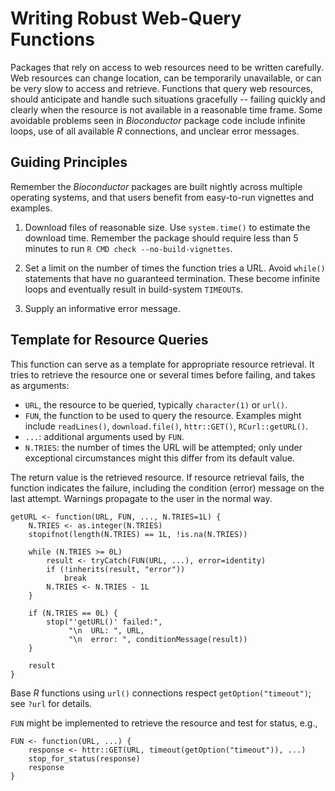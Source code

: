 # Writing Robust Web-Query Functions

Packages that rely on access to web resources need to be written
carefully. Web resources can change location, can be temporarily
unavailable, or can be very slow to access and retrieve. Functions
that query web resources, should anticipate and handle such situations
gracefully -- failing quickly and clearly when the resource is not
available in a reasonable time frame. Some avoidable problems seen in
_Bioconductor_ package code include infinite loops, use of all
available _R_ connections, and unclear error messages.

## Guiding Principles

Remember the _Bioconductor_ packages are built nightly across multiple
operating systems, and that users benefit from easy-to-run vignettes
and examples.

1. Download files of reasonable size. Use `system.time()` to estimate the
   download time. Remember the package should require less than 5 minutes to
   run `R CMD check --no-build-vignettes`.

2. Set a limit on the number of times the function tries a URL. Avoid
   `while()` statements that have no guaranteed termination. These
   become infinite loops and eventually result in build-system `TIMEOUT`s.

3. Supply an informative error message.

## Template for Resource Queries

This function can serve as a template for appropriate resource
retrieval. It tries to retrieve the resource one or several times before
failing, and takes as arguments:

- `URL`, the resource to be queried, typically `character(1)` or
  `url()`.
- `FUN`, the function to be used to query the resource. Examples might
  include `readLines()`, `download.file()`, `httr::GET()`,
  `RCurl::getURL()`.
- `...`: additional arguments used by `FUN`.
- `N.TRIES`: the number of times the URL will be attempted; only under
  exceptional circumstances might this differ from its default value.

The return value is the retrieved resource. If resource retrieval
fails, the function indicates the failure, including the condition
(error) message on the last attempt. Warnings propagate to the user in
the normal way.

    getURL <- function(URL, FUN, ..., N.TRIES=1L) {
        N.TRIES <- as.integer(N.TRIES)
        stopifnot(length(N.TRIES) == 1L, !is.na(N.TRIES))

        while (N.TRIES >= 0L)
            result <- tryCatch(FUN(URL, ...), error=identity)
            if (!inherits(result, "error"))
                break
            N.TRIES <- N.TRIES - 1L
        }

        if (N.TRIES == 0L) {
            stop("'getURL()' failed:",
                 "\n  URL: ", URL,
                 "\n  error: ", conditionMessage(result))
        }

        result
    }


Base _R_ functions using `url()` connections respect
`getOption("timeout")`; see `?url` for details.

`FUN` might be implemented to retrieve the resource and test for
status, e.g.,

    FUN <- function(URL, ...) {
        response <- httr::GET(URL, timeout(getOption("timeout")), ...)
        stop_for_status(response)
        response
    }
